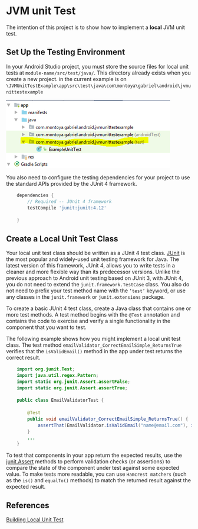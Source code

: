 # JVM unit Test

The intention of this project is to show how to implement a **local** JVM unit test.


## Set Up the Testing Environment

In your Android Studio project, you must store the source files for local unit tests at ```module-name/src/test/java/```. This directory already exists when you create a new project.
in the current example is on ``` \JVMUnitTestExample\app\src\test\java\com\montoya\gabriel\android\jvmunittestexample```

![Screenshot1](images/android_test_folder.png)
   
   
   

You also need to configure the testing dependencies for your project to use the standard APIs provided by the JUnit 4 framework.  

```gradle  
    dependencies {
        // Required -- JUnit 4 framework
        testCompile 'junit:junit:4.12'
   
    }
```


## Create a Local Unit Test Class

Your local unit test class should be written as a JUnit 4 test class. [JUnit](http://junit.org/junit4/) is the most popular and widely-used unit testing framework for Java. The latest version of this framework, JUnit 4, allows you to write tests in a cleaner and more flexible way than its predecessor versions. Unlike the previous approach to Android unit testing based on JUnit 3, with JUnit 4, you do not need to extend the ```junit.framework.TestCase``` class. You also do not need to prefix your test method name with the ```‘test’``` keyword, or use any classes in the ```junit.framework``` or ```junit.extensions``` package.   

To create a basic JUnit 4 test class, create a Java class that contains one or more test methods. A test method begins with the ```@Test``` annotation and contains the code to exercise and verify a single functionality in the component that you want to test.

The following example shows how you might implement a local unit test class. The test method ```emailValidator_CorrectEmailSimple_ReturnsTrue```  verifies that the ```isValidEmail()``` method in the app under test returns the correct result.  

```java
    import org.junit.Test;
    import java.util.regex.Pattern;
    import static org.junit.Assert.assertFalse;
    import static org.junit.Assert.assertTrue;
    
    public class EmailValidatorTest {
    
        @Test
        public void emailValidator_CorrectEmailSimple_ReturnsTrue() {
            assertThat(EmailValidator.isValidEmail("name@email.com"), is(true));
        }
        ...
    }
```  

To test that components in your app return the expected results, use the [junit.Assert](http://junit.org/junit4/javadoc/latest/org/junit/Assert.html) methods to perform validation checks (or assertions) to compare the state of the component under test against some expected value. To make tests more readable, you can use ```Hamcrest matchers``` (such as the ```is()``` and ```equalTo()``` methods) to match the returned result against the expected result.






## References
[Building Local Unit Test](https://developer.android.com/training/testing/unit-testing/local-unit-tests.html)
